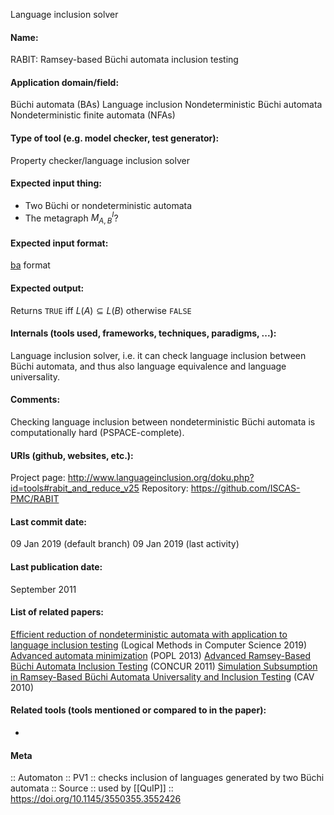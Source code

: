 Language inclusion solver

#### Name:
RABIT: Ramsey-based Büchi automata inclusion testing

#### Application domain/field:
Büchi automata (BAs)
Language inclusion
Nondeterministic Büchi automata
Nondeterministic finite automata (NFAs)

#### Type of tool (e.g. model checker, test generator):
Property checker/language inclusion solver

#### Expected input thing:
- Two Büchi or nondeterministic automata
- The metagraph $M^I_{A,B}$?

#### Expected input format:
[ba](../Formats/ba.md) format

#### Expected output:
Returns `TRUE` iff $L(A) \subseteq L(B)$ otherwise `FALSE`

#### Internals (tools used, frameworks, techniques, paradigms, ...):
Language inclusion solver, i.e. it can check language inclusion between Büchi automata, and thus also language equivalence and language universality.

#### Comments:
Checking language inclusion between nondeterministic Büchi automata is computationally hard (PSPACE-complete).

#### URIs (github, websites, etc.):
Project page: http://www.languageinclusion.org/doku.php?id=tools#rabit_and_reduce_v25
Repository: https://github.com/ISCAS-PMC/RABIT

#### Last commit date:
09 Jan 2019 (default branch)
09 Jan 2019 (last activity)

#### Last publication date:
September 2011

#### List of related papers:
[Efficient reduction of nondeterministic automata with application to language inclusion testing](https://doi.org/10.23638/LMCS-15(1:12)2019) (Logical Methods in Computer Science 2019)
[Advanced automata minimization](https://doi.org/10.1145/2480359.2429079) (POPL 2013)
[Advanced Ramsey-Based Büchi Automata Inclusion Testing](https://doi.org/10.1007/978-3-642-23217-6_13) (CONCUR 2011)
[Simulation Subsumption in Ramsey-Based Büchi Automata Universality and Inclusion Testing](https://doi.org/10.1007/978-3-642-14295-6_14) (CAV 2010)

#### Related tools (tools mentioned or compared to in the paper):
-

#### Meta
:: Automaton
:: PV1 :: checks inclusion of languages generated by two Büchi automata
:: Source :: used by [[QuIP]] :: https://doi.org/10.1145/3550355.3552426
